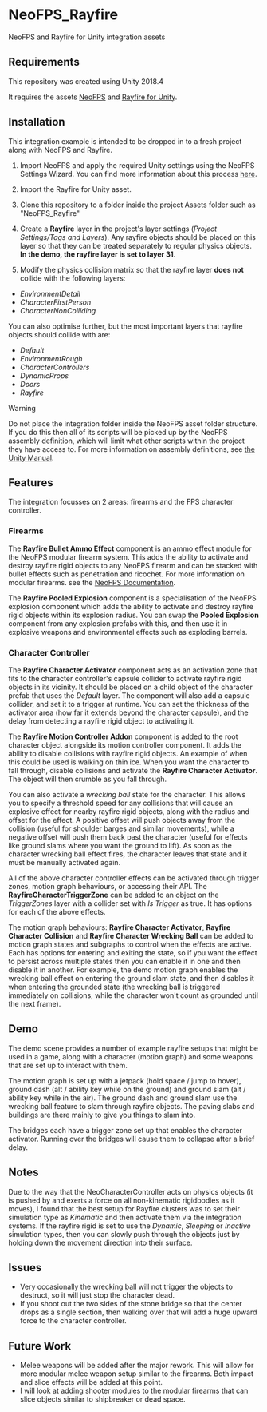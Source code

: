 # NeoFPS_Rayfire
NeoFPS and Rayfire for Unity integration assets 

## Requirements

This repository was created using Unity 2018.4

It requires the assets [NeoFPS](https://assetstore.unity.com/packages/templates/systems/neofps-150179?aid=1011l58Ft) and [Rayfire for Unity](https://assetstore.unity.com/packages/tools/game-toolkits/rayfire-for-unity-148690?aid=1011l58Ft).

## Installation

This integration example is intended to be dropped in to a fresh project along with NeoFPS and Rayfire.

1. Import NeoFPS and apply the required Unity settings using the NeoFPS Settings Wizard. You can find more information about this process [here](https://docs.neofps.com/manual/neofps-installation.html).

2. Import the Rayfire for Unity asset.

3. Clone this repository to a folder inside the project Assets folder such as "NeoFPS_Rayfire"

4. Create a **Rayfire** layer in the project's layer settings (*Project Settings/Tags and Layers*). Any rayfire objects should be placed on this layer so that they can be treated separately to regular physics objects. **In the demo, the rayfire layer is set to layer 31**.

5. Modify the physics collision matrix so that the rayfire layer **does not** collide with the following layers:
+ *EnvironmentDetail*
+ *CharacterFirstPerson*
+ *CharacterNonColliding*

You can also optimise further, but the most important layers that rayfire objects should collide with are:
+ *Default*
+ *EnvironmentRough*
+ *CharacterControllers*
+ *DynamicProps*
+ *Doors*
+ *Rayfire*

> [!WARNING]
> Do not place the integration folder inside the NeoFPS asset folder structure. If you do this then all of its scripts will be picked up by the NeoFPS assembly definition, which will limit what other scripts within the project they have access to. For more information on assembly definitions, see [the Unity Manual](https://docs.unity3d.com/Manual/ScriptCompilationAssemblyDefinitionFiles.html).

## Features

The integration focusses on 2 areas: firearms and the FPS character controller.

### Firearms

The **Rayfire Bullet Ammo Effect** component is an ammo effect module for the NeoFPS modular firearm system. This adds the ability to activate and destroy rayfire rigid objects to any NeoFPS firearm and can be stacked with bullet effects such as penetration and ricochet. For more information on modular firearms. see the [NeoFPS Documentation](https://docs.neofps.com/manual/weapons-modular-firearms.html).

The **Rayfire Pooled Explosion** component is a specialisation of the NeoFPS explosion component which adds the ability to activate and destroy rayfire rigid objects within its explosion radius. You can swap the **Pooled Explosion** component from any explosion prefabs with this, and then use it in explosive weapons and environmental effects such as exploding barrels.

### Character Controller

The **Rayfire Character Activator** component acts as an activation zone that fits to the character controller's capsule collider to activate rayfire rigid objects in its vicinity. It should be placed on a child object of the character prefab that uses the *Default* layer. The component will also add a capsule collider, and set it to a trigger at runtime. You can set the thickness of the activator area (how far it extends beyond the character capsule), and the delay from detecting a rayfire rigid object to activating it.

The **Rayfire Motion Controller Addon** component is added to the root character object alongside its motion controller component. It adds the ability to disable collisions with rayfire rigid objects. An example of when this could be used is walking on thin ice. When you want the character to fall through, disable collisions and activate the **Rayfire Character Activator**. The object will then crumble as you fall through.

You can also activate a *wrecking ball* state for the character. This allows you to specify a threshold speed for any collisions that will cause an explosive effect for nearby rayfire rigid objects, along with the radius and offset for the effect. A positive offset will push objects away from the collision (useful for shoulder barges and similar movements), while a negative offset will push them back past the character (useful for effects like ground slams where you want the ground to lift). As soon as the character wrecking ball effect fires, the character leaves that state and it must be manually activated again.

All of the above character controller effects can be activated through trigger zones, motion graph behaviours, or accessing their API. The **RayfireCharacterTriggerZone** can be added to an object on the *TriggerZones* layer with a collider set with *Is Trigger* as true. It has options for each of the above effects.

The motion graph behaviours: **Rayfire Character Activator**, **Rayfire Character Collision** and **Rayfire Character Wrecking Ball** can be added to motion graph states and subgraphs to control when the effects are active. Each has options for entering and exiting the state, so if you want the effect to persist across multiple states then you can enable it in one and then disable it in another. For example, the demo motion graph enables the wrecking ball effect on entering the ground slam state, and then disables it when entering the grounded state (the wrecking ball is triggered immediately on collisions, while the character won't count as grounded until the next frame).

## Demo

The demo scene provides a number of example rayfire setups that might be used in a game, along with a character (motion graph) and some weapons that are set up to interact with them.

The motion graph is set up with a jetpack (hold space / jump to hover), ground dash (alt / ability key while on the ground) and ground slam (alt / ability key while in the air). The ground dash and ground slam use the wrecking ball feature to slam through rayfire objects. The paving slabs and buildings are there mainly to give you things to slam into.

The bridges each have a trigger zone set up that enables the character activator. Running over the bridges will cause them to collapse after a brief delay.

## Notes

Due to the way that the NeoCharacterController acts on physics objects (it is pushed by and exerts a force on all non-kinematic rigidbodies as it moves), I found that the best setup for Rayfire clusters was to set their simulation type as *Kinematic* and then activate them via the integration systems. If the rayfire rigid is set to use the *Dynamic*, *Sleeping* or *Inactive* simulation types, then you can slowly push through the objects just by holding down the movement direction into their surface.

## Issues

- Very occasionally the wrecking ball will not trigger the objects to destruct, so it will just stop the character dead.
- If you shoot out the two sides of the stone bridge so that the center drops as a single section, then walking over that will add a huge upward force to the character controller.

## Future Work

- Melee weapons will be added after the major rework. This will allow for more modular melee weapon setup similar to the firearms. Both impact and slice effects will be added at this point.
- I will look at adding shooter modules to the modular firearms that can slice objects similar to shipbreaker or dead space.
